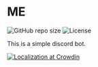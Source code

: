 # ME

![GitHub repo size](https://img.shields.io/github/repo-size/momu54/me)
![License](https://img.shields.io/github/license/momu54/me)

This is a simple discord bot.

[![Localization at Crowdin](https://user-images.githubusercontent.com/96234201/220091601-378a9bcb-288e-451c-a8b7-f630bd155427.png)](https://crowdin.com/project/me-bot)
